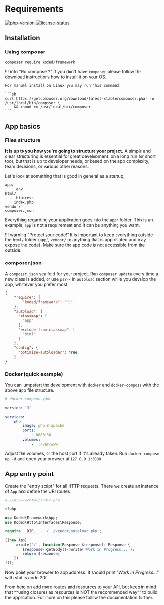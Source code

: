Requirements
============

[![php-version]][php-link] [![license-status]][license-link]

Installation
------------

### Using composer

```
composer require koded/framework
```

!!! info "No composer?"
    If you don't have `composer` please follow the [download][composer]
    instructions how to install it on your OS.

    For manual install on Linux you may run this command:

    ```sh
    curl https://getcomposer.org/download/latest-stable/composer.phar -o /usr/local/bin/composer \
        && chmod +x /usr/local/bin/composer
    ```

App basics
----------

### Files structure

**It is up to you how you're going to structure your project.**
A simple and clear structuring is essential for great development,
on a long run (or short too), but that is up to developer needs, 
or based on the app complexity, team decisions, or various other reasons.

Let's look at something that is good in general as a startup,

```
app/
    .env
html/
    .htaccess
    index.php
vendor/
composer.json
```

Everything regarding your application goes into the `app/` folder.
This is an example, `app` is not a requirement and it can be anything you want.

!!! warning "Protect your code!"
    It is important to keep everything outside the `html/` folder
    (`app/`, `vendor/` or anything that is app related and may expose the code).
    Make sure the app code is not accessible from the outside.

### composer.json

A `composer.json` scaffold for your project. Run `composer update` every time
a new class is added, or use `psr-4` in `autoload` section while you develop 
the app, whatever you prefer most.

```json
{
    "require": {
        "koded/framework": "^1"
    },
    "autoload": {
      "classmap": [
        "app"
      ],
      "exclude-from-classmap": [
        "html"
      ]
    },
    "config": {
      "optimize-autoloader": true
    }
}
```

### Docker (quick example)

You can jumpstart the development with `docker` and `docker-compose`
with the above app file structure.

```yaml
# docker-compose.yaml

version: '3'

services:
    php:
        image: php:8-apache
        ports:
            - 8080:80
        volumes:
            - .:/var/www
```

Adjust the volumes, or the host port if it's already taken.
Run `docker-compose up -d` and open your browser at `127.0.0.1:8080`

App entry point
---------------

Create the "entry script" for all HTTP requests. 
There we create an instance of `App` and define the URI routes.

``` php
# /var/www/html/index.php

<?php

use Koded\Framework\App;
use Koded\Http\Interfaces\Response;

require __DIR__ . '/../vendor/autoload.php';

((new App)
    ->route('/', function(Response $response): Response {
        $response->getBody()->write('Work In Progress...');
        return $response;
    })
)();
```

Now point your browser to app address. It should
print _"Work in Progress..."_ with status code 200.

From here on add more routes and resources to your API, but keep in mind that
^^using closures as resources is NOT the recommended way^^ to 
build the application. For more on this please follow the documentation further.


[php-version]: https://img.shields.io/badge/php-%3E%3D%208.0-8892BF.svg
[php-link]: https://php.net/
[license-status]: https://img.shields.io/badge/License-BSD%203--Clause-blue.svg
[license-link]: https://github.com/kodeart/koded/LICENSE
[composer]: https://getcomposer.org/doc/00-intro.md#globally
